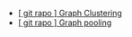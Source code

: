 * <a href = "https://github.com/yueliu1999/Awesome-Deep-Graph-Clustering"> [ git rapo ] Graph Clustering  </a>
* <a href = "https://github.com/LiuChuang0059/graph-pooling-papers"> [ git rapo ] Graph pooling </a>
